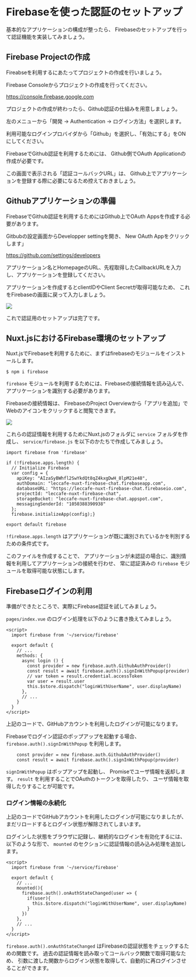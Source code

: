 # Firebaseを使った認証のセットアップ

基本的なアプリケーションの構成が整ったら、
Firebaseのセットアップを行って認証機能を実装してみましょう。

## Firebase Projectの作成

Fireabseを利用するにあたってプロジェクトの作成を行いましょう。

Firebase Consoleからプロジェクトの作成を行ってください。

https://console.firebase.google.com

プロジェクトの作成が終わったら、Github認証の仕組みを用意しましょう。

左のメニューから「開発 → Authentication → ログイン方法」を選択します。

利用可能なログインプロバイダから「Github」を選択し、「有効にする」をONにしてください。

FirebaseでGithub認証を利用するためには、
Github側でOAuth Applicationの作成が必要です。

この画面で表示される「認証コールバックURL」は、
Github上でアプリケーションを登録する際に必要になるため控えておきましょう。

## Githubアプリケーションの準備

FirebaseでGithub認証を利用するためにはGithub上でOAuth Appsを作成する必要があります。

Gitbubの設定画面からDevelopper settingを開き、 New OAuth Appをクリックします」

https://github.com/settings/developers

アプリケーション名とHomepageのURL、先程取得したCallbackURLを入力し、アプリケーションを登録してください。

アプリケーションを作成するとclientIDやClient Secretが取得可能なため、
これをFirebaseの画面に戻って入力しましょう。

![](/images/2/github_auth.png)

これで認証用のセットアップは完了です。

## Nuxt.jsにおけるFirebase環境のセットアップ

Nuxt.jsでFirebaseを利用するために、まずはfirebaseのモジュールをインストールします。

```
$ npm i firebase
```

`firebase` モジュールを利用するためには、Firebaseの接続情報を読み込んで、
アプリケーションを識別する必要があります。

Firebaseの接続情報は、 FirebaseのProject Overviewから「アプリを追加」でWebのアイコンをクリックすると閲覧できます。

![](/images/2/firebase_credentials.png)

これらの認証情報を利用するためにNuxt.jsのフォルダに `service` フォルダを作成し、
`service/firebase.js` を以下のかたちで作成してみましょう。

```
import firebase from 'firebase'

if (!firebase.apps.length) {
  // Initialize Firebase
  var config = {
    apiKey: "AIzaSyBWhfl2SwYkdQt8qZ4kxgDwH_8lpM21e48",
    authDomain: "leccafe-nuxt-firebase-chat.firebaseapp.com",
    databaseURL: "https://leccafe-nuxt-firebase-chat.firebaseio.com",
    projectId: "leccafe-nuxt-firebase-chat",
    storageBucket: "leccafe-nuxt-firebase-chat.appspot.com",
    messagingSenderId: "1050388390938"
  };
  firebase.initializeApp(config);}

export default firebase
```

`!firebase.apps.length` はアプリケーションが既に識別されているかを判別するための条件式です。

このファイルを作成することで、
アプリケーションが未認証の場合に、識別情報を利用してアプリケーションの接続を行わせ、
常に認証済みの `firebase` モジュールを取得可能な状態にします。

## Firebaseログインの利用

準備ができたところで、実際にFirebase認証を試してみましょう。

`pages/index.vue` のログイン処理を以下のように書き換えてみましょう。

```vue
<script>
  import firebase from '~/service/firebase'

  export default {
    // ...
    methods: {
      async login () {
        const provider = new firebase.auth.GithubAuthProvider()
        const result = await firebase.auth().signInWithPopup(provider)
        // var token = result.credential.accessToken
        var user = result.user
        this.$store.dispatch("loginWithUserName", user.displayName)
      },
      // ...
    }
  }
</script>
```

上記のコードで、GitHubアカウントを利用したログインが可能になります。

Firebaseでログイン認証のポップアップを起動する場合、`firebase.auth().signInWithPopup` を利用します。

```
    const provider = new firebase.auth.GithubAuthProvider()
    const result = await firebase.auth().signInWithPopup(provider)
```

`signInWithPopup` はポップアップを起動し、 Promiseでユーザ情報を返却します。
`result` を利用することでOAuthのトークンを取得したり、
ユーザ情報を取得したりすることが可能です。

### ログイン情報の永続化

上記のコードでGitHubアカウントを利用したログインが可能になりましたが、
まだリロードするとログイン状態が解除されてしまいます。

ログインした状態をブラウザに記録し、継続的なログインを有効化するには、
以下のような形で、 `mounted` のセクションに認証情報の読み込み処理を追加します。

```vue
<script>
  import firebase from '~/service/firebase'

  export default {
    // ...
    mounted(){
      firebase.auth().onAuthStateChanged(user => {
        if(user){
          this.$store.dispatch("loginWithUserName", user.displayName)
        }
      })
    },    
    // ...
  }
</script>
```

`firebase.auth().onAuthStateChanged` はFirebaseの認証状態をチェックするための関数です。
過去の認証情報を読み取ってコールバック関数で取得可能なため、
引数に渡した関数からログイン状態を取得して、自動的に再ログインさせることができます。

